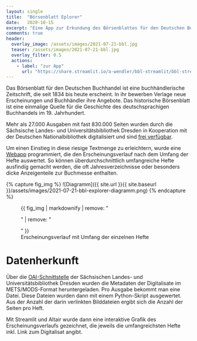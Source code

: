 ```yaml
---
layout: single
title:  "Börsenblatt Eplorer"
date:   2020-10-15
excerpt: "Eine App zur Erkundung des Börsenblattes für den Deutschen Buchhandel 1834–1945"
comments: true
header:
  overlay_image: /assets/images/2021-07-21-bbl.jpg
  teaser: /assets/images/2021-07-21-bbl.jpg
  overlay_filter: 0.5
  actions:
    - label: "zur App"
      url: "https://share.streamlit.io/a-wendler/bbl-streamlit/bbl-streamlit-app.py"
---
```


Das Börsenblatt für den Deutschen Buchhandel ist eine buchhändlerische Zeitschrift, die seit 1834 bis heute erscheint. In ihr bewerben Verlage neue Erscheinungen und Buchhändler ihre Angebote. Das historische Börsenblatt ist eine einmalige Quelle für die Geschichte des deutschsprachigen Buchhandels im 19. Jahrhundert.

Mehr als 27.000 Ausgaben mit fast 830.000 Seiten wurden durch die Sächsische Landes- und Universitätsbibliothek Dresden in Kooperation mit der Deutschen Nationalbibliothek digitalisiert und sind [frei verfügbar](https://www.boersenblatt-digital.de).

Um einen Einstieg in diese riesige Textmenge zu erleichtern, wurde eine [Webapp](https://share.streamlit.io/a-wendler/bbl-streamlit/bbl-streamlit-app.py) programmiert, die den Erscheinungsverlauf nach dem Umfang der Hefte auswertet. So können überdurchschnittlich umfangreiche Hefte ausfindig gemacht werden, die oft Jahresverzeichnisse oder besonders dicke Anzeigenteile zur Buchmesse enthalten.

{% capture fig_img %}
![Diagramm]({{ site.url }}{{ site.baseurl }}/assets/images/2021-07-21-bbl-explorer-diagramm.png)
{% endcapture %}

<figure>
  {{ fig_img | markdownify | remove: "<p>" | remove: "</p>" }}
  <figcaption>Erscheinungsverlauf mit Umfang der einzelnen Hefte</figcaption>
</figure>

# Datenherkunft

Über die [OAI-Schnittstelle](https://digital.slub-dresden.de/oai?verb=ListSets) der Sächsischen Landes- und Universitätsbibliothek Dresden wurden die Metadaten der Digitalisate im METS/MODS-Format heruntergeladen. Pro Ausgabe bekommt man eine Datei. Diese Dateien wurden dann mit einem Python-Skript ausgewertet. Aus der Anzahl der darin verlinkten Bilddateien ergibt sich die Anzahl der Seiten pro Heft.

Mit Streamlit und Altair wurde dann eine interaktive Grafik des Erscheinungsverlaufs gezeichnet, die jeweils die umfangreichsten Hefte inkl. Link zum Digitalisat angibt.
